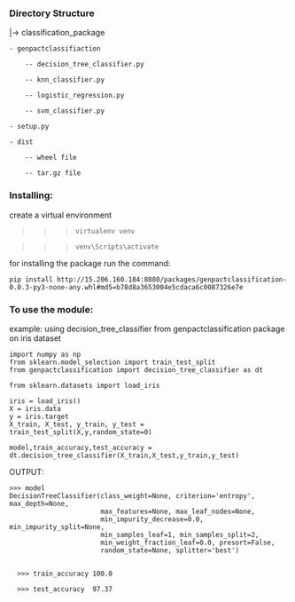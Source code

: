 ### Directory Structure

|-> classification_package

    - genpactclassifiaction
    
        -- decision_tree_classifier.py
        
        -- knn_classifier.py
        
        -- logistic_regression.py
        
        -- svm_classifier.py
        
    - setup.py
    
    - dist                            
    
        -- wheel file 
        
        -- tar.gz file

### Installing:

create a virtual environment
>>> `virtualenv venv`

>>> `venv\Scripts\activate`

for installing the package run the command: 

`pip install http://15.206.160.184:8080/packages/genpactclassification-0.0.3-py3-none-any.whl#md5=b78d8a3653004e5cdaca6c0087326e7e`


### To use the module:
example: using decision_tree_classifier from genpactclassification package on iris dataset

    import numpy as np
    from sklearn.model_selection import train_test_split
    from genpactclassification import decision_tree_classifier as dt
    
    from sklearn.datasets import load_iris
    
    iris = load_iris()
    X = iris.data
    y = iris.target
    X_train, X_test, y_train, y_test = train_test_split(X,y,random_state=0)
    
    model,train_accuracy,test_accuracy = dt.decision_tree_classifier(X_train,X_test,y_train,y_test)
   
OUTPUT:
   
    >>> model
    DecisionTreeClassifier(class_weight=None, criterion='entropy', max_depth=None,
                           max_features=None, max_leaf_nodes=None,
                           min_impurity_decrease=0.0, min_impurity_split=None,
                           min_samples_leaf=1, min_samples_split=2,
                           min_weight_fraction_leaf=0.0, presort=False,
                           random_state=None, splitter='best')  
                        
    
      >>> train_accuracy 100.0
      
      >>> test_accuracy  97.37
